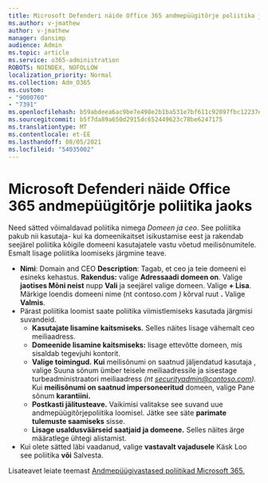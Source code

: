 ```yaml
---
title: Microsoft Defenderi näide Office 365 andmepüügitõrje poliitika jaoks
ms.author: v-jmathew
author: v-jmathew
manager: dansimp
audience: Admin
ms.topic: article
ms.service: o365-administration
ROBOTS: NOINDEX, NOFOLLOW
localization_priority: Normal
ms.collection: Adm_O365
ms.custom:
- "9000760"
- "7391"
ms.openlocfilehash: b59abdeea6ac9be7e498e2b1ba531e7bf611c92097fbc12237e78364dae84f35
ms.sourcegitcommit: b5f7da89a650d2915dc652449623c78be6247175
ms.translationtype: MT
ms.contentlocale: et-EE
ms.lasthandoff: 08/05/2021
ms.locfileid: "54035002"
---
```

# <a name="example-microsoft-defender-for-office-365-anti-phishing-policy"></a>Microsoft Defenderi näide Office 365 andmepüügitõrje poliitika jaoks

Need sätted võimaldavad poliitika nimega *Domeen ja ceo*. See poliitika pakub nii kasutaja- kui ka domeenikaitset isikustamise eest ja rakendab seejärel poliitika kõigile domeeni kasutajatele vastu võetud meilisõnumitele. Esmalt lisage poliitika loomiseks järgmine teave.

- **Nimi**: Domain and CEO **Description**: Tagab, et ceo ja teie domeeni ei esineks kehastus.
  **Rakendus:** valige **Adressaadi domeen on**. Valige **jaotises Mõni neist** nupp **Vali** ja seejärel valige domeen. Valige **+ Lisa**. Märkige loendis domeeni nime (nt contoso.com *)* kõrval ruut **.** Valige **Valmis**.
- Pärast poliitika loomist saate poliitika viimistlemiseks kasutada järgmisi suvandeid.
  - **Kasutajate lisamine kaitsmiseks.** Selles näites lisage vähemalt ceo meiliaadress.
  - **Domeenide lisamine kaitsmiseks:** lisage ettevõtte domeen, mis sisaldab tegevjuhi kontorit.
  - **Valige toimingud.** **Kui** meilisõnumi on saatnud jäljendatud kasutaja , valige Suuna sõnum ümber teisele meiliaadressile ja sisestage turbeadministraatori meiliaadress *(nt securityadmin@contoso.com).* Kui **meilisõnumi on saatnud impersoneeritud** domeen, valige Pane sõnum **karantiini.**
  - **Postkasti jälitusteave.** Vaikimisi valitakse see suvand uue andmepüügitõrjepoliitika loomisel. Jätke see säte **parimate tulemuste saamiseks** sisse.
  - **Lisage usaldusväärseid saatjaid ja domeene.** Selles näites ärge määratlege ühtegi alistamist.
- Kui olete sätted läbi vaadanud, valige **vastavalt vajadusele** Käsk Loo see poliitika **või** Salvesta.

Lisateavet leiate teemast [Andmepüügivastased poliitikad Microsoft 365.](https://go.microsoft.com/fwlink/?linkid=2092235)
